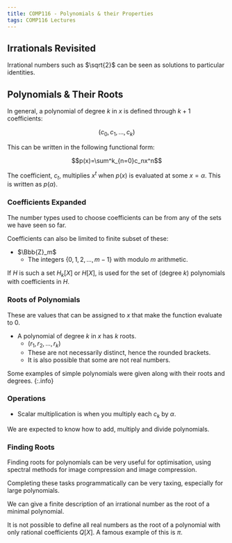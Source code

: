 ```yaml
---
title: COMP116 - Polynomials & their Properties
tags: COMP116 Lectures
---
```

## Irrationals Revisited
Irrational numbers such as $\sqrt{2}$ can be seen as solutions to particular identities.

## Polynomials & Their Roots
In general, a polynomial of degree $k$ in $x$ is defined through $k+1$ coefficients:

$$(c_0,c_1,\ldots,c_k)$$

This can be written in the following functional form:

$$p(x)=\sum^k_{n=0}c_nx^n$$

The coefficient, $c_t$, multiplies $x^t$ when $p(x)$ is evaluated at some $x=\alpha$. This is written as $p(\alpha)$.

### Coefficients Expanded
The number types used to choose coefficients can be from any of the sets we have seen so far.

Coefficients can also be limited to finite subset of these:

* $\Bbb{Z}_m$
	* The integers $\{0,1,2,\ldots,m-1\}$ with modulo $m$ arithmetic.
	
If $H$ is such a set $H_k[X]$ or $H[X]$, is used for the set of (degree $k$) polynomials with coefficients in $H$.

### Roots of Polynomials
These are values that can be assigned to $x$ that make the function evaluate to 0.

* A polynomial of degree $k$ in $x$ has $k$ roots.
	* $(r_1,r_2,\ldots,r_k)$
	* These are not necessarily distinct, hence the rounded brackets.
	* It is also possible that some are not real numbers.

Some examples of simple polynomials were given along with their roots and degrees.
{:.info}

### Operations

* Scalar multiplication is when you multiply each $c_k$ by $\alpha$.

We are expected to know how to add, multiply and divide polynomials.

### Finding Roots
Finding roots for polynomials can be very useful for optimisation, using spectral methods for image compression and image compression.

Completing these tasks programmatically can be very taxing, especially for large polynomials.

We can give a finite description of an irrational number as the root of a minimal polynomial.

It is not possible to define all real numbers as the root of a polynomial with only rational coefficients $Q[X]$. A famous example of this is $\pi$.